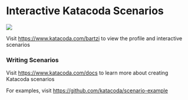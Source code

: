 # Interactive Katacoda Scenarios

[![](http://shields.katacoda.com/katacoda/bartzi/count.svg)](https://www.katacoda.com/bartzi "Get your profile on Katacoda.com")

Visit https://www.katacoda.com/bartzi to view the profile and interactive scenarios

### Writing Scenarios
Visit https://www.katacoda.com/docs to learn more about creating Katacoda scenarios

For examples, visit https://github.com/katacoda/scenario-example

